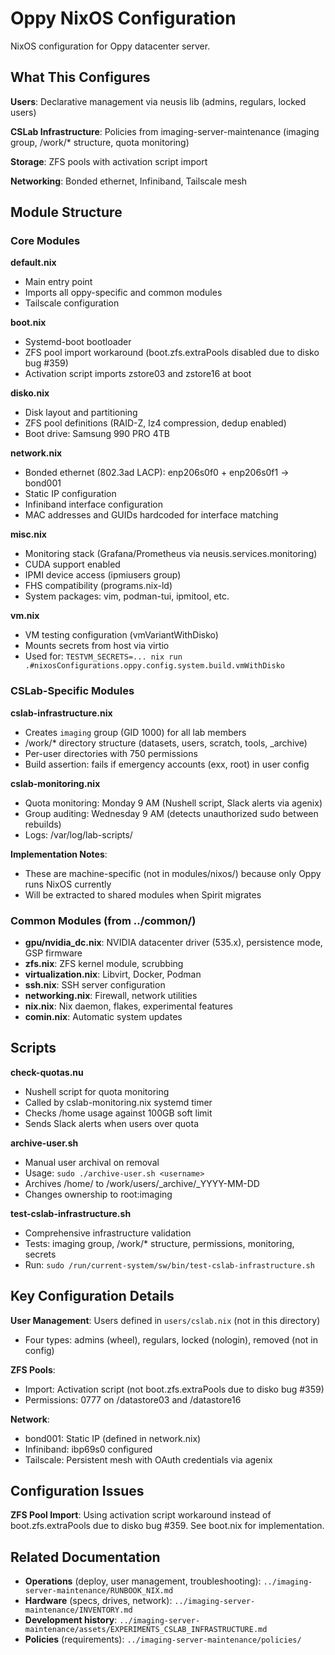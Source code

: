 # Oppy NixOS Configuration

NixOS configuration for Oppy datacenter server.

## What This Configures

**Users**: Declarative management via neusis lib (admins, regulars, locked users)

**CSLab Infrastructure**: Policies from imaging-server-maintenance (imaging group, /work/* structure, quota monitoring)

**Storage**: ZFS pools with activation script import

**Networking**: Bonded ethernet, Infiniband, Tailscale mesh

## Module Structure

### Core Modules

**default.nix**

- Main entry point
- Imports all oppy-specific and common modules
- Tailscale configuration

**boot.nix**

- Systemd-boot bootloader
- ZFS pool import workaround (boot.zfs.extraPools disabled due to disko bug #359)
- Activation script imports zstore03 and zstore16 at boot

**disko.nix**

- Disk layout and partitioning
- ZFS pool definitions (RAID-Z, lz4 compression, dedup enabled)
- Boot drive: Samsung 990 PRO 4TB

**network.nix**

- Bonded ethernet (802.3ad LACP): enp206s0f0 + enp206s0f1 → bond001
- Static IP configuration
- Infiniband interface configuration
- MAC addresses and GUIDs hardcoded for interface matching

**misc.nix**

- Monitoring stack (Grafana/Prometheus via neusis.services.monitoring)
- CUDA support enabled
- IPMI device access (ipmiusers group)
- FHS compatibility (programs.nix-ld)
- System packages: vim, podman-tui, ipmitool, etc.

**vm.nix**

- VM testing configuration (vmVariantWithDisko)
- Mounts secrets from host via virtio
- Used for: `TESTVM_SECRETS=... nix run .#nixosConfigurations.oppy.config.system.build.vmWithDisko`

### CSLab-Specific Modules

**cslab-infrastructure.nix**

- Creates `imaging` group (GID 1000) for all lab members
- /work/* directory structure (datasets, users, scratch, tools, _archive)
- Per-user directories with 750 permissions
- Build assertion: fails if emergency accounts (exx, root) in user config

**cslab-monitoring.nix**

- Quota monitoring: Monday 9 AM (Nushell script, Slack alerts via agenix)
- Group auditing: Wednesday 9 AM (detects unauthorized sudo between rebuilds)
- Logs: /var/log/lab-scripts/

**Implementation Notes**:

- These are machine-specific (not in modules/nixos/) because only Oppy runs NixOS currently
- Will be extracted to shared modules when Spirit migrates

### Common Modules (from ../common/)

- **gpu/nvidia_dc.nix**: NVIDIA datacenter driver (535.x), persistence mode, GSP firmware
- **zfs.nix**: ZFS kernel module, scrubbing
- **virtualization.nix**: Libvirt, Docker, Podman
- **ssh.nix**: SSH server configuration
- **networking.nix**: Firewall, network utilities
- **nix.nix**: Nix daemon, flakes, experimental features
- **comin.nix**: Automatic system updates

## Scripts

**check-quotas.nu**

- Nushell script for quota monitoring
- Called by cslab-monitoring.nix systemd timer
- Checks /home usage against 100GB soft limit
- Sends Slack alerts when users over quota

**archive-user.sh**

- Manual user archival on removal
- Usage: `sudo ./archive-user.sh <username>`
- Archives /home/<user> to /work/users/_archive/<user>_YYYY-MM-DD
- Changes ownership to root:imaging

**test-cslab-infrastructure.sh**

- Comprehensive infrastructure validation
- Tests: imaging group, /work/* structure, permissions, monitoring, secrets
- Run: `sudo /run/current-system/sw/bin/test-cslab-infrastructure.sh`

## Key Configuration Details

**User Management**: Users defined in `users/cslab.nix` (not in this directory)

- Four types: admins (wheel), regulars, locked (nologin), removed (not in config)

**ZFS Pools**:

- Import: Activation script (not boot.zfs.extraPools due to disko bug #359)
- Permissions: 0777 on /datastore03 and /datastore16

**Network**:

- bond001: Static IP (defined in network.nix)
- Infiniband: ibp69s0 configured
- Tailscale: Persistent mesh with OAuth credentials via agenix

## Configuration Issues

**ZFS Pool Import**: Using activation script workaround instead of boot.zfs.extraPools due to disko bug #359. See boot.nix for implementation.

## Related Documentation

- **Operations** (deploy, user management, troubleshooting): `../imaging-server-maintenance/RUNBOOK_NIX.md`
- **Hardware** (specs, drives, network): `../imaging-server-maintenance/INVENTORY.md`
- **Development history**: `../imaging-server-maintenance/assets/EXPERIMENTS_CSLAB_INFRASTRUCTURE.md`
- **Policies** (requirements): `../imaging-server-maintenance/policies/`
